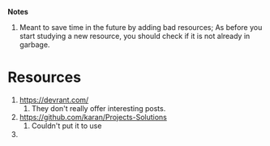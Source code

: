 **Notes**
1. Meant to save time in the future by adding bad resources; As before you start studying a new resource, you should check if it is not already in garbage.


# Resources
1. https://devrant.com/
	1. They don't really offer interesting posts.
2. https://github.com/karan/Projects-Solutions
	1. Couldn't put it to use
3. 